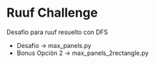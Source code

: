 
# Ruuf Challenge
Desafio para ruuf resuelto con DFS

* Desafio -> max_panels.py
* Bonus Opción 2 -> max_panels_2rectangle.py
